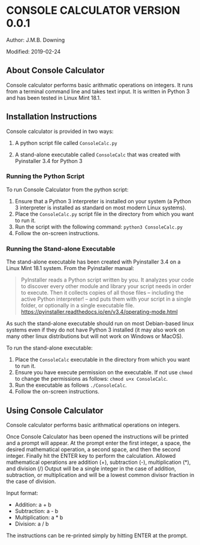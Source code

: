 # CONSOLE CALCULATOR VERSION 0.0.1

Author: J.M.B. Downing

Modified: 2019-02-24

## About Console Calculator

Console calculator performs basic arithmatic operations on integers.  It runs from a terminal command line and takes text input.  It is written in Python 3 and has been tested in Linux Mint 18.1.

## Installation Instructions

Console calculator is provided in two ways:

1. A python script file called `ConsoleCalc.py`

2. A stand-alone executable called `ConsoleCalc` that was created with Pyinstaller 3.4 for Python 3

### Running the Python Script

To run Console Calculator from the python script:

1. Ensure that a Python 3 interpreter is installed on your system (a Python 3 interpreter is installed as standard on most modern Linux systems).
2. Place the `ConsoleCalc.py` script file in the directory from which you want to run it.
3. Run the script with the following command: `python3 ConsoleCalc.py`
4. Follow the on-screen instructions.

### Running the Stand-alone Executable

The stand-alone executable has been created with Pyinstaller 3.4 on a Linux Mint 18.1 system.  From the Pyinstaller manual:

> PyInstaller reads a Python script written by you. It analyzes your code to discover every other module and library your script needs in order to execute. Then it collects copies of all those files – including the active Python interpreter! – and puts them with your script in a single folder, or optionally in a single executable file.
> https://pyinstaller.readthedocs.io/en/v3.4/operating-mode.html

As such the stand-alone executable should run on most Debian-based linux systems even if they do not have Python 3 installed (it may also work on many other linux distributions but will not work on Windows or MacOS).

To run the stand-alone executable:

1. Place the `ConsoleCalc` executable in the directory from which you want to run it.
2. Ensure you have execute permission on the executable.  If not use `chmod` to change the permissions as follows: `chmod u+x ConsoleCalc`.
3. Run the executable as follows `./ConsoleCalc`.
4. Follow the on-screen instructions.

## Using Console Calculator

Console calculator performs basic arithmatical operations on integers.

Once Console Calculator has been opened the instructions will be printed and a prompt will appear.  At the prompt enter the first integer, a space, the desired mathematical operation, a second space, and then the second integer.  Finally hit the ENTER key to perform the calculation.  Allowed mathematical operations are addition (+), subtraction (-), multiplication (*), and division (/) Output will be a single integer in the case of addition, subtraction, or multiplication and will be a lowest common divisor fraction in the case of division.

Input format:
* Addition: a + b
* Subtraction: a - b
* Multiplication: a * b
* Division: a / b

The instructions can be re-printed simply by hitting ENTER at the prompt.